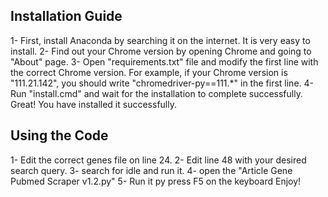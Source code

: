 ## Installation Guide

1- First, install Anaconda by searching it on the internet. It is very easy to install.
2- Find out your Chrome version by opening Chrome and going to "About" page.
3- Open "requirements.txt" file and modify the first line with the correct Chrome version. For example, if your Chrome version is "111.21.142", you should write "chromedriver-py==111.*" in the first line.
4- Run "install.cmd" and wait for the installation to complete successfully.
Great! You have installed it successfully.

## Using the Code

1- Edit the correct genes file on line 24.
2- Edit line 48 with your desired search query.
3- search for idle and run it.
4- open the "Article Gene Pubmed Scraper v1.2.py"
5- Run it py press F5 on the keyboard
Enjoy!
